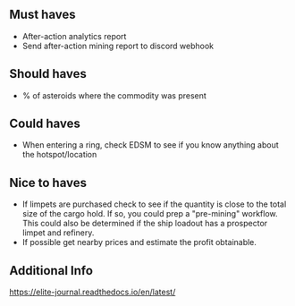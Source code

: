 
## Must haves
- After-action analytics report
- Send after-action mining report to discord webhook

## Should haves
- % of asteroids where the commodity was present

## Could haves
- When entering a ring, check EDSM to see if you know anything about the hotspot/location

## Nice to haves
- If limpets are purchased check to see if the quantity is close to the total size of the cargo hold. If so, you could prep a "pre-mining" workflow. This could also be determined if the ship loadout has a prospector limpet and refinery.
- If possible get nearby prices and estimate the profit obtainable.

## Additional Info
https://elite-journal.readthedocs.io/en/latest/
